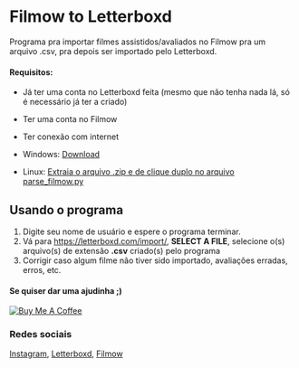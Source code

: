 # Filmow to Letterboxd

Programa pra importar filmes assistidos/avaliados no Filmow pra um arquivo .csv, pra depois ser importado pelo Letterboxd.

#### Requisitos:
- Já ter uma conta no Letterboxd feita (mesmo que não tenha nada lá, só é necessário já ter a criado)
- Ter uma conta no Filmow
- Ter conexão com internet

- Windows: [Download](https://github.com/myanari/filmow_to_letterboxd/releases/download/exes2/filmow_to_letterboxd.exe)
- Linux: [Extraia o arquivo .zip e de clique duplo no arquivo parse_filmow.py](https://github.com/myanari/filmow_to_letterboxd/archive/master.zip)

## Usando o programa

1. Digite seu nome de usuário e espere o programa terminar. 
2. Vá para https://letterboxd.com/import/, **SELECT A FILE**, selecione o(s) arquivo(s) de extensão **.csv** criado(s) pelo programa
3. Corrigir caso algum filme não tiver sido importado, avaliações erradas, erros, etc.


#### Se quiser dar uma ajudinha ;)
<a href="https://www.buymeacoffee.com/yanari" target="_blank"><img src="https://www.buymeacoffee.com/assets/img/custom_images/orange_img.png" alt="Buy Me A Coffee" style="height: auto !important;width: auto !important;" ></a>

### Redes sociais
[Instagram](https://www.instagram.com/rootpath/), [Letterboxd](https://letterboxd.com/r00t/), [Filmow](https://filmow.com/usuario/shadazz/)
